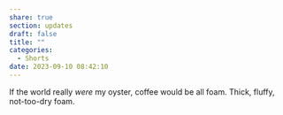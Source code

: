 ```yaml
---
share: true
section: updates
draft: false
title: ""
categories:
  - Shorts
date: 2023-09-10 08:42:10
---
```


If the world really _were_ my oyster, coffee would be all foam. Thick, fluffy, not-too-dry foam.
